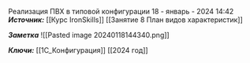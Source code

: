 
Реализация ПВХ в типовой конфигурации
 18 - январь - 2024  14:42 
***Источник:***  [[Курс IronSkills]] [[Занятие 8 План видов характеристик]]

***Заметка*** 
![[Pasted image 20240118144340.png]]

***Ключи:*** [[1С_Конфигурация]] [[2024 год]]